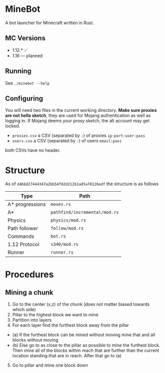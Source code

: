 # MineBot

A bot launcher for Minecraft written in Rust.

## MC Versions

- 1.12.* ✅
- 1.16 — planned

## Running

See `./minebot --help`

## Configuring

You will need two files in the current working directory. **Make sure proxies are not hella sketch**,
they are used for Mojang authentication as well as logging in. If Mojang deems your proxy sketch, the
alt account may get locked.

- `proxies.csv` a CSV (separated by `:`) of proxies `ip:port:user:pass`
- `users.csv` a CSV (separated by `:`) of users `email:pass`

both CSVs have no header.


# Structure 

As of `d4b6d27444347a2bb54f82d212b1ad5a70126edf` the structure is as follows

|Type|Path|
|-------|----------|
A* progressions| `moves.rs`|
A* | `pathfind/incremental/mod.rs`
Physics | `physics/mod.rs`
Path follower | `follow/mod.rs`
Commands |`bot.rs`
1.12 Protocol |`v340/mod.rs`
Runner |`runner.rs`


# Procedures

## Mining a chunk

1. Go to the center (x,z) of the chunk (does not matter biased towards which side)
2. Pillar to the highest block we want to mine
3. Partition into layers
4. For each layer find the furthest block away from the pillar
- (a) If the furthest block can be mined without moving mine that and all blocks without moving
- (b) Else go to as close to the pillar as possible to mine the furthest block. Then mine all of the blocks within reach that are further than the current location standing that are in reach. After that go to (a)
5. Go to pillar and mine one block down
